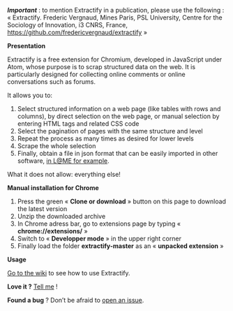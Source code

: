 ***Important*** : to mention Extractify in a publication, please use the following : « Extractify. Frederic Vergnaud, Mines Paris, PSL University, Centre for the Sociology of Innovation, i3 CNRS, France, https://github.com/fredericvergnaud/extractify »

**Presentation**

Extractify is a free extension for Chromium, developed in JavaScript under Atom, whose purpose is to scrap structured data on the web. It is particularly designed for collecting online comments or online conversations such as forums.

It allows you to: 
1) Select structured information on a web page (like tables with rows and columns), by direct selection on the web page, or manual selection by entering HTML tags and related CSS code
2) Select the pagination of pages with the same structure and level
3) Repeat the process as many times as desired for lower levels
4) Scrape the whole selection
5) Finally, obtain a file in json format that can be easily imported in other software, [in L@ME for example](https://github.com/fredericvergnaud/lame).

What it does not allow: everything else!

**Manual installation for Chrome**

1.	Press the green « **Clone or download** » button on this page to download the latest version
2.  Unzip the downloaded archive
3.	In Chrome adress bar, go to extensions page by typing « **chrome://extensions/** » 
4.  Switch to « **Developper mode** » in the upper right corner
5.  Finally load the folder **extractify-master** as an « **unpacked extension** »

**Usage**

[Go to the wiki](https://github.com/fredericvergnaud/extractify/wiki) to see how to use Extractify.

**Love it ?** [Tell me](mailto:frederic.vergnaud@mines-paristech.fr) !

**Found a bug** ? Don’t be afraid to [open an issue](https://github.com/fredericvergnaud/extractify/issues/new).

